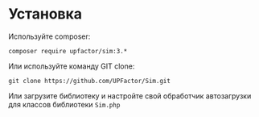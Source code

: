 # Установка

Используйте composer:

```text
composer require upfactor/sim:3.*
```

Или используйте команду GIT clone:

```text
git clone https://github.com/UPFactor/Sim.git
```

Или загрузите библиотеку и настройте свой обработчик автозагрузки для классов библиотеки `Sim.php`

